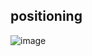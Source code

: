 ## positioning 
![image](https://user-images.githubusercontent.com/37296369/63911924-fc4eac00-ca66-11e9-9214-6fef4ecd8215.png)
